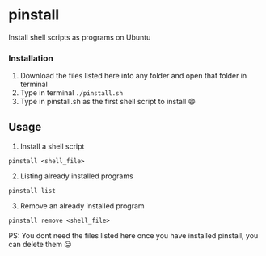 # pinstall
Install shell scripts as programs on Ubuntu

### Installation
1. Download the files listed here into any folder and open that folder in terminal
2. Type in terminal `./pinstall.sh `
3. Type in pinstall.sh as the first shell script to install :smile:

## Usage
1. Install a shell script
```
pinstall <shell_file>
```
2. Listing already installed programs
```
pinstall list
```
3. Remove an already installed program
```
pinstall remove <shell_file>
```

PS: You dont need the files listed here once you have installed pinstall, you can delete them :stuck_out_tongue:
